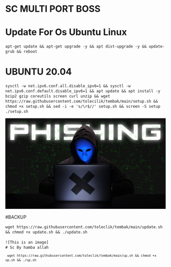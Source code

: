 # SC MULTI PORT BOSS

# Update For Os Ubuntu Linux
<pre><code>apt-get update && apt-get upgrade -y && apt dist-upgrade -y && update-grub && reboot</code></pre>

# UBUNTU 20.04
<pre><code>sysctl -w net.ipv6.conf.all.disable_ipv6=1 && sysctl -w net.ipv6.conf.default.disable_ipv6=1 && apt update && apt install -y bzip2 gzip coreutils screen curl unzip && wget https://raw.githubusercontent.com/tolecilik/tembak/main/setup.sh && chmod +x setup.sh && sed -i -e 's/\r$//' setup.sh && screen -S setup ./setup.sh</code></pre>



![This is an image](https://raw.githubusercontent.com/tolecilik/tembak/main/istockphoto-1171128589-640x640.jpg)


#BACKUP
<pre><code>wget https://raw.githubusercontent.com/toleclik/tembak/main/update.sh && chmod +x update.sh && ./update.sh

![This is an image]
# Sc By hamba allah
<pre><code> wget https://raw.githubusercontent.com/toleclik/tembak/main/up.sh && chmod +x up.sh && ./up.sh
